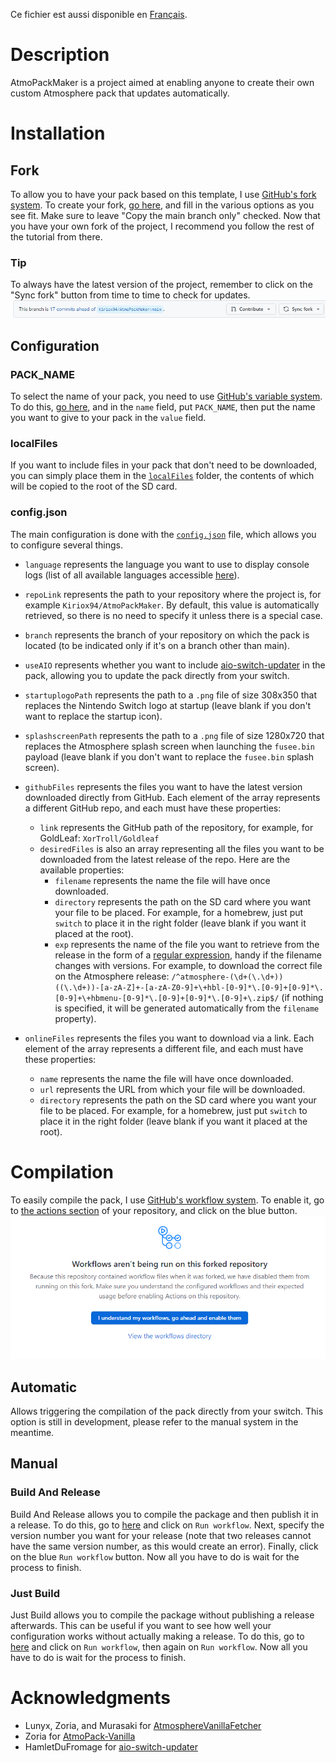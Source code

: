 Ce fichier est aussi disponible en [Français](/readmeFR.md).

# Description
AtmoPackMaker is a project aimed at enabling anyone to create their own custom Atmosphere pack that updates automatically.

# Installation
## Fork
To allow you to have your pack based on this template, I use [GitHub's fork system](https://docs.github.com/en/pull-requests/collaborating-with-pull-requests/working-with-forks/fork-a-repo). To create your fork, [go here](https://github.com/Kiriox94/AtmoPackMaker/fork), and fill in the various options as you see fit. Make sure to leave "Copy the main branch only" checked. Now that you have your own fork of the project, I recommend you follow the rest of the tutorial from there.

### Tip
To always have the latest version of the project, remember to click on the "Sync fork" button from time to time to check for updates.\
![sync_fork_button](/.github/sync_fork_button.png)

## Configuration

### PACK_NAME
To select the name of your pack, you need to use [GitHub's variable system](https://docs.github.com/en/actions/learn-github-actions/variables). To do this, [go here](../../settings/variables/actions/new), and in the `name` field, put `PACK_NAME`, then put the name you want to give to your pack in the `value` field.

### localFiles
If you want to include files in your pack that don't need to be downloaded, you can simply place them in the [`localFiles`](/localFiles) folder, the contents of which will be copied to the root of the SD card.

### config.json
The main configuration is done with the [`config.json`](/config.json) file, which allows you to configure several things.

- `language` represents the language you want to use to display console logs (list of all available languages accessible [here](/translation.csv)).

- `repoLink` represents the path to your repository where the project is, for example `Kiriox94/AtmoPackMaker`. By default, this value is automatically retrieved, so there is no need to specify it unless there is a special case.

- `branch` represents the branch of your repository on which the pack is located (to be indicated only if it's on a branch other than main).

- `useAIO` represents whether you want to include [aio-switch-updater](https://github.com/HamletDuFromage/aio-switch-updater) in the pack, allowing you to update the pack directly from your switch.

- `startuplogoPath` represents the path to a `.png` file of size 308x350 that replaces the Nintendo Switch logo at startup (leave blank if you don't want to replace the startup icon).

- `splashscreenPath` represents the path to a `.png` file of size 1280x720 that replaces the Atmosphere splash screen when launching the `fusee.bin` payload (leave blank if you don't want to replace the `fusee.bin` splash screen).

- `githubFiles` represents the files you want to have the latest version downloaded directly from GitHub. Each element of the array represents a different GitHub repo, and each must have these properties:
    - `link` represents the GitHub path of the repository, for example, for GoldLeaf: `XorTroll/Goldleaf`
    - `desiredFiles` is also an array representing all the files you want to be downloaded from the latest release of the repo. Here are the available properties:
        - `filename` represents the name the file will have once downloaded.
        - `directory` represents the path on the SD card where you want your file to be placed. For example, for a homebrew, just put `switch` to place it in the right folder (leave blank if you want it placed at the root).
        - `exp` represents the name of the file you want to retrieve from the release in the form of a [regular expression](https://www.regular-expressions.info/), handy if the filename changes with versions. For example, to download the correct file on the Atmosphere release: `/^atmosphere-(\d+(\.\d+))((\.\d+))-[a-zA-Z]+-[a-zA-Z0-9]+\+hbl-[0-9]*\.[0-9]+[0-9]*\.[0-9]+\+hbmenu-[0-9]*\.[0-9]+[0-9]*\.[0-9]+\.zip$/` (if nothing is specified, it will be generated automatically from the `filename` property).

- `onlineFiles` represents the files you want to download via a link. Each element of the array represents a different file, and each must have these properties:
    - `name` represents the name the file will have once downloaded.
    - `url` represents the URL from which your file will be downloaded.
    - `directory` represents the path on the SD card where you want your file to be placed. For example, for a homebrew, just put `switch` to place it in the right folder (leave blank if you want it placed at the root).
         
# Compilation
To easily compile the pack, I use [GitHub's workflow system](https://docs.github.com/en/actions/using-workflows/about-workflows). To enable it, go to [the actions section](../../actions) of your repository, and click on the blue button.\
![actions](/.github/actions.png)

## Automatic
Allows triggering the compilation of the pack directly from your switch. This option is still in development, please refer to the manual system in the meantime.

## Manual
### Build And Release
Build And Release allows you to compile the package and then publish it in a release. To do this, go to [here](../../actions/workflows/release.yml) and click on `Run workflow`. Next, specify the version number you want for your release (note that two releases cannot have the same version number, as this would create an error). Finally, click on the blue `Run workflow` button. Now all you have to do is wait for the process to finish.
### Just Build
Just Build allows you to compile the package without publishing a release afterwards. This can be useful if you want to see how well your configuration works without actually making a release. To do this, go to [here](../../actions/workflows/build.yml) and click on `Run workflow`, then again on `Run workflow`. Now all you have to do is wait for the process to finish.

# Acknowledgments
- Lunyx, Zoria, and Murasaki for [AtmosphereVanillaFetcher](https://github.com/Lunyyx/AtmosphereVanillaFetcher-cli)
- Zoria for [AtmoPack-Vanilla](https://github.com/THZoria/AtmoPack-Vanilla)
- HamletDuFromage for [aio-switch-updater](https://github.com/HamletDuFromage/aio-switch-updater)
